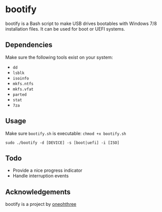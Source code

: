 # bootify

bootify is a Bash script to make USB drives bootables with Windows 7/8 
installation files. It can be used for boot or UEFI systems.

## Dependencies

Make sure the following tools exist on your system:

* `dd`
* `lsblk`
* `isoinfo`
* `mkfs.ntfs`
* `mkfs.vfat`
* `parted`
* `stat`
* `7za`

## Usage

Make sure `bootify.sh` is executable: `chmod +x bootify.sh`

`sudo ./bootify -d [DEVICE] -s [boot|uefi] -i [ISO]`

## Todo

* Provide a nice progress indicator
* Handle interruption events

## Acknowledgements

bootify is a project by [oneohthree](https://sudo.cubava.cu)